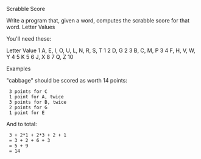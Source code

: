 Scrabble Score

Write a program that, given a word, computes the scrabble score for that word. Letter Values

You'll need these:

Letter Value 1 A, E, I, O, U, L, N, R, S, T 1 2 D, G 2 3 B, C, M, P 3 4 F, H, V, W, Y 4 5 K 5 6 J, X 8 7 Q, Z 10

Examples

"cabbage" should be scored as worth 14 points:

     3 points for C
     1 point for A, twice
     3 points for B, twice
     2 points for G
     1 point for E

And to total:

     3 + 2*1 + 2*3 + 2 + 1
     = 3 + 2 + 6 + 3
     = 5 + 9
     = 14
